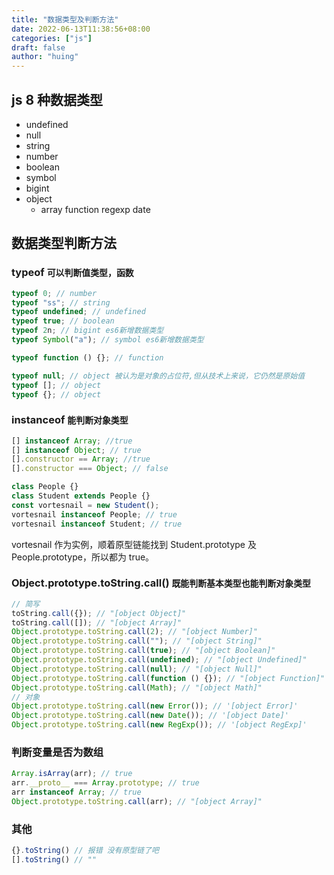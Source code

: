 ```yaml
---
title: "数据类型及判断方法"
date: 2022-06-13T11:38:56+08:00
categories: ["js"]
draft: false
author: "huing"
---
```


## js 8 种数据类型

- undefined
- null
- string
- number
- boolean
- symbol
- bigint
- object
  - array function regexp date

## 数据类型判断方法

### typeof `可以判断值类型，函数`

```js
typeof 0; // number
typeof "ss"; // string
typeof undefined; // undefined
typeof true; // boolean
typeof 2n; // bigint es6新增数据类型
typeof Symbol("a"); // symbol es6新增数据类型

typeof function () {}; // function

typeof null; // object 被认为是对象的占位符,但从技术上来说，它仍然是原始值
typeof []; // object
typeof {}; // object
```

### instanceof `能判断对象类型`

```js
[] instanceof Array; //true
[] instanceof Object; // true
[].constructor == Array; //true
[].constructor === Object; // false
```

```js
class People {}
class Student extends People {}
const vortesnail = new Student();
vortesnail instanceof People; // true
vortesnail instanceof Student; // true
```

vortesnail 作为实例，顺着原型链能找到 Student.prototype 及 People.prototype，所以都为 true。

### Object.prototype.toString.call() `既能判断基本类型也能判断对象类型`

```js
// 简写
toString.call({}); // "[object Object]"
toString.call([]); // "[object Array]"
Object.prototype.toString.call(2); // "[object Number]"
Object.prototype.toString.call(""); // "[object String]"
Object.prototype.toString.call(true); // "[object Boolean]"
Object.prototype.toString.call(undefined); // "[object Undefined]"
Object.prototype.toString.call(null); // "[object Null]"
Object.prototype.toString.call(function () {}); // "[object Function]"
Object.prototype.toString.call(Math); // "[object Math]"
// 对象
Object.prototype.toString.call(new Error()); // '[object Error]'
Object.prototype.toString.call(new Date()); // '[object Date]'
Object.prototype.toString.call(new RegExp()); // '[object RegExp]'
```

### 判断变量是否为数组

```js
Array.isArray(arr); // true
arr.__proto__ === Array.prototype; // true
arr instanceof Array; // true
Object.prototype.toString.call(arr); // "[object Array]"
```

### 其他

```js
{}.toString() // 报错 没有原型链了吧
[].toString() // ""
```
